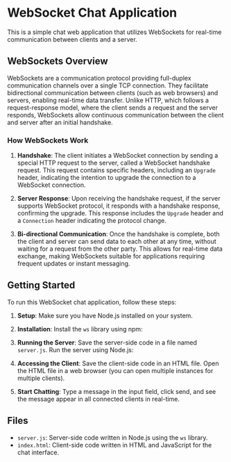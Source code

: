 # WebSocket Chat Application

This is a simple chat web application that utilizes WebSockets for real-time communication between clients and a server.

## WebSockets Overview

WebSockets are a communication protocol providing full-duplex communication channels over a single TCP connection. They facilitate bidirectional communication between clients (such as web browsers) and servers, enabling real-time data transfer. Unlike HTTP, which follows a request-response model, where the client sends a request and the server responds, WebSockets allow continuous communication between the client and server after an initial handshake.

### How WebSockets Work

1. **Handshake**: The client initiates a WebSocket connection by sending a special HTTP request to the server, called a WebSocket handshake request. This request contains specific headers, including an `Upgrade` header, indicating the intention to upgrade the connection to a WebSocket connection.

2. **Server Response**: Upon receiving the handshake request, if the server supports WebSocket protocol, it responds with a handshake response, confirming the upgrade. This response includes the `Upgrade` header and a `Connection` header indicating the protocol change.

3. **Bi-directional Communication**: Once the handshake is complete, both the client and server can send data to each other at any time, without waiting for a request from the other party. This allows for real-time data exchange, making WebSockets suitable for applications requiring frequent updates or instant messaging.

## Getting Started

To run this WebSocket chat application, follow these steps:

1. **Setup**: Make sure you have Node.js installed on your system.

2. **Installation**: Install the `ws` library using npm:
   
3. **Running the Server**: Save the server-side code in a file named `server.js`. Run the server using Node.js:

4. **Accessing the Client**: Save the client-side code in an HTML file. Open the HTML file in a web browser (you can open multiple instances for multiple clients).

5. **Start Chatting**: Type a message in the input field, click send, and see the message appear in all connected clients in real-time.

## Files

- `server.js`: Server-side code written in Node.js using the `ws` library.
- `index.html`: Client-side code written in HTML and JavaScript for the chat interface.

